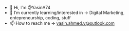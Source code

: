 - 👋 Hi, I’m @YasinA74
- 🌱 I’m currently learning/interested in → Digital Marketing, entepreneurship, coding, stuff
- 📫 How to reach me → yasin.ahmed.v@outlook.com
